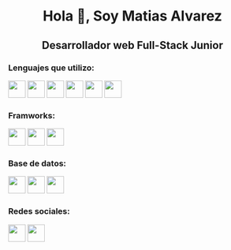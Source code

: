 <center> <h1>Hola 👋, Soy Matias Alvarez</h1> </center>
<center> <h2>Desarrollador web Full-Stack Junior</h2> </center>

### Lenguajes que utilizo:
<p>
<img src="https://skillicons.dev/icons?i=html" width=35 heigth=35>
<img src="https://skillicons.dev/icons?i=css" width=35 heigth=35>
<img src="https://skillicons.dev/icons?i=js" width=35 heigth=35>
<img src="https://skillicons.dev/icons?i=cs" width=35 heigth=35>
<img src="https://skillicons.dev/icons?i=php" width=35 heigth=35>
<img src="https://skillicons.dev/icons?i=py" width=35 heigth=35>
</p>

### Framworks:
<p>
<img src="https://skillicons.dev/icons?i=flask" width=35 heigth=35>
<img src="https://skillicons.dev/icons?i=fastapi" width=35 heigth=35>
<img src="https://skillicons.dev/icons?i=tailwind" width=35 heigth=35>
</p>

### Base de datos:
<p>
<img src="https://skillicons.dev/icons?i=mysql" width=35 heigth=35>
<img src="https://skillicons.dev/icons?i=sqlite" width=35 heigth=35>
<img src="https://skillicons.dev/icons?i=mongodb" width=35 heigth=35>
</p>

### Redes sociales:
<p>
<img src="https://skillicons.dev/icons?i=discord" width=35 heigth=35>
<img src="https://skillicons.dev/icons?i=linkedin" width=35 heigth=35>
</p>

